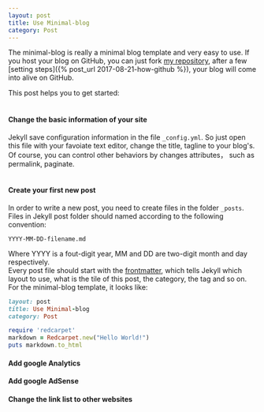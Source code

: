```yaml
---
layout: post
title: Use Minimal-blog
category: Post
---
```


The minimal-blog is really a minimal blog template and very easy to use. If you host your blog on GitHub, you can just fork 
[my repository](https://github.com/runningUnicorn/minimal-blog), after a few [setting steps]({% post_url 2017-08-21-how-github %}), 
your blog will come into alive on GitHub. 

This post helps you to get started:  
<br>
#### Change the basic information of your site
Jekyll save configuration information in the file `_config.yml`. So just open this file with your favoiate text editor, change 
the title, tagline to your blog's. Of course, you can control other behaviors by changes attributes， such as permalink, paginate.  
<br>
#### Create your first new post
In order to write a new post, you need to create files in the folder `_posts`. Files in Jekyll post folder should named according to 
the following convention:
```
YYYY-MM-DD-filename.md  
```
Where YYYY is a fout-digit year, MM and DD are two-digit month and day respectively.  
Every post file should start with the [frontmatter](https://jekyllrb.com/docs/frontmatter/), which tells Jekyll which layout to use, what is 
the tile of this post, the category, the tag and so on. For the minimal-blog template, it looks like:  
```ruby
layout: post  
title: Use Minimal-blog  
category: Post  
```

```ruby
require 'redcarpet'
markdown = Redcarpet.new("Hello World!")
puts markdown.to_html
```
#### Add google Analytics
#### Add google AdSense  
#### Change the link list to other websites